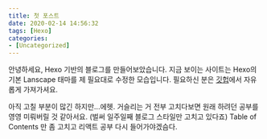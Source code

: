 ```yaml
---
title: 첫 포스트
date: 2020-02-14 14:56:32
tags: [Hexo]
categories:
- [Uncategorized]
---
```

안녕하세요, Hexo 기반의 블로그를 만들어보았습니다.
지금 보이는 사이트는 Hexo의 기본 Lanscape 태마를 제 필요대로 수정한 모습입니다.
필요하신 분은 [깃헙](https://github.com/ejilee/weiji)에서 자유롭게 가져가셔요.

아직 고칠 부분이 많긴 하지만...에헷.
거슬리는 거 전부 고치다보면 원래 하려던 공부를 영영 미뤄버릴 것 같아서요.
(벌써 일주일째 블로그 스타일만 고치고 있다죠)
Table of Contents 만 좀 고치고 리액트 공부 다시 들어가야겠슴다.